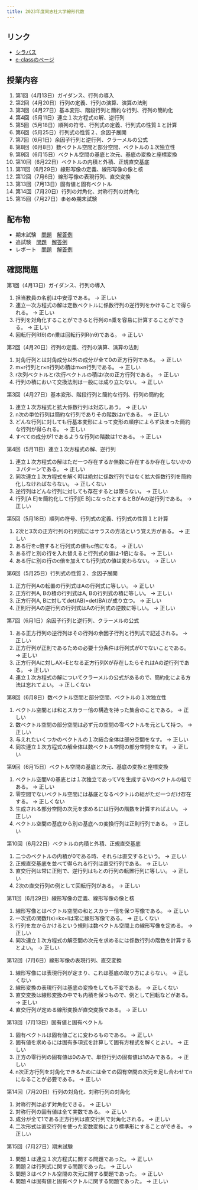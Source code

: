 ```yaml
---
title: 2023年度同志社大学線形代数
---
```


## リンク

* [シラバス](https://syllabus.doshisha.ac.jp/html/2023/0807/10807513000.html)
* [e-classのページ](https://eclass.doshisha.ac.jp/webclass/course.php/202310807513000/)

## 授業内容

1. 第1回（4月13日）ガイダンス、行列の導入
2. 第2回（4月20日）行列の定義、行列の演算、演算の法則
3. 第3回（4月27日）基本変形、階段行列と簡約な行列、行列の簡約化
4. 第4回（5月11日）連立１次方程式の解、逆行列
5. 第5回（5月18日）順列の符号、行列式の定義、行列式の性質１と計算
6. 第6回（5月25日）行列式の性質２、余因子展開
7. 第7回（6月1日）余因子行列と逆行列、クラーメルの公式
8. 第8回（6月8日）数ベクトル空間と部分空間、ベクトルの１次独立性
9. 第9回（6月15日）ベクトル空間の基底と次元、基底の変換と座標変換
10. 第10回（6月22日）ベクトルの内積と外積、正規直交基底
11. 第11回（6月29日）線形写像の定義、線形写像の像と核
12. 第12回（7月6日）線形写像の表現行列、直交変換
13. 第13回（7月13日）固有値と固有ベクトル
14. 第14回（7月20日）行列の対角化、対称行列の対角化
15. 第15回（7月27日）~~まとめ~~期末試験

## 配布物

* 期末試験　[問題](exam.pdf)　[解答例](exam_solution.pdf)
* 追試験　[問題](exam2.pdf)　[解答例](exam2_solution.pdf)
* レポート　[問題](report.pdf)　[解答例](report_solution.pdf)

## 確認問題

第1回（4月13日）ガイダンス、行列の導入

1. 担当教員の名前は中安淳である。 -> 正しい
2. 連立一次方程式の解は定数ベクトルに係数行列の逆行列をかけることで得られる。 -> 正しい
3. 行列を対角化することができると行列のn乗を容易に計算することができる。 -> 正しい
4. 回転行列R(θ)のn乗は回転行列R(nθ)である。 -> 正しい

第2回（4月20日）行列の定義、行列の演算、演算の法則

1. 対角行列とは対角成分以外の成分が全て0の正方行列である。 -> 正しい
2. m×r行列とr×n行列の積はm×n行列である。 -> 正しい
3. r次列ベクトルとr次行ベクトルの積はr次の正方行列である。 -> 正しい
4. 行列の積において交換法則は一般には成り立たない。 -> 正しい

第3回（4月27日）基本変形、階段行列と簡約な行列、行列の簡約化

1. 連立１次方程式と拡大係数行列は対応しあう。 -> 正しい
2. n次の単位行列は簡約な行列でありその階数はnである。 -> 正しい
3. どんな行列に対しても行基本変形によって変形の順序によらず決まった簡約な行列が得られる。 -> 正しい
4. すべての成分が1であるような行列の階数は1である。 -> 正しい

第4回（5月11日）連立１次方程式の解、逆行列

1. 連立１次方程式の解はただ一つ存在するか無数に存在するか存在しないかの３パターンである。 -> 正しい
2. 同次連立１次方程式を解く時は絶対に係数行列ではなく拡大係数行列を簡約化しなければならない。 -> 正しくない
3. 逆行列はどんな行列に対しても存在するとは限らない。 -> 正しい
4. 行列[A E]を簡約化して行列[E B]になったとするとBがAの逆行列である。 -> 正しい

第5回（5月18日）順列の符号、行列式の定義、行列式の性質１と計算

1. 2次と3次の正方行列の行列式にはサラスの方法という覚え方がある。 -> 正しい
2. ある行をc倍すると行列式の値もc倍になる。 -> 正しい
3. ある行と別の行を入れ替えると行列式の値は-1倍になる。 -> 正しい
4. ある行に別の行のc倍を加えても行列式の値は変わらない。 -> 正しい

第6回（5月25日）行列式の性質２、余因子展開

1. 正方行列Aの転置の行列式はAの行列式に等しい。 -> 正しい
2. 正方行列A, Bの積の行列式はA, Bの行列式の積に等しい。 -> 正しい
3. 正方行列A, Bに対してdet(AB)=det(BA)が成り立つ。 -> 正しい
4. 正則行列Aの逆行列の行列式はAの行列式の逆数に等しい。 -> 正しい

第7回（6月1日）余因子行列と逆行列、クラーメルの公式

1. ある正方行列の逆行列はその行列の余因子行列と行列式で記述される。 -> 正しい
2. 正方行列が正則であるための必要十分条件は行列式が0でないことである。 -> 正しい
3. 正方行列Aに対しAX=Eとなる正方行列Xが存在したらそれはAの逆行列である。 -> 正しい
4. 連立１次方程式の解についてクラーメルの公式があるので、簡約化による方法は忘れてよい。 -> 正しくない

第8回（6月8日）数ベクトル空間と部分空間、ベクトルの１次独立性

1. ベクトル空間とは和とスカラー倍の構造を持った集合のことである。 -> 正しい
2. 数ベクトル空間の部分空間は必ず元の空間の零ベクトルを元として持つ。 -> 正しい
3. 与えれたいくつかのベクトルの１次結合全体は部分空間をなす。 -> 正しい
4. 同次連立１次方程式の解全体は数ベクトル空間の部分空間をなす。 -> 正しい

第9回（6月15日）ベクトル空間の基底と次元、基底の変換と座標変換

1. ベクトル空間Vの基底とは１次独立であってVを生成するVのベクトルの組である。 -> 正しい
2. 零空間でないベクトル空間には基底となるベクトルの組がただ一つだけ存在する。 -> 正しくない
3. 生成される部分空間の次元を求めるには行列の階数を計算すればよい。 -> 正しい
4. ベクトル空間の基底から別の基底への変換行列は正則行列である。 -> 正しい

第10回（6月22日）ベクトルの内積と外積、正規直交基底

1. 二つのベクトルの内積が0である時、それらは直交するという。 -> 正しい
2. 正規直交基底を並べて得られる行列は直交行列である。 -> 正しい
3. 直交行列は常に正則で、逆行列はもとの行列の転置行列に等しい。 -> 正しい
4. 2次の直交行列の例として回転行列がある。 -> 正しい

第11回（6月29日）線形写像の定義、線形写像の像と核

1. 線形写像とはベクトル空間の和とスカラー倍を保つ写像である。 -> 正しい
2. 一次式の関数f(x)=kx+lは常に線形写像である。 -> 正しくない
3. 行列を左からかけるという規則は数ベクトル空間上の線形写像を定める。 -> 正しい
4. 同次連立１次方程式の解空間の次元を求めるには係数行列の階数を計算するとよい。 -> 正しい

第12回（7月6日）線形写像の表現行列、直交変換

1. 線形写像には表現行列が定まり、これは基底の取り方によらない。 -> 正しくない
2. 線形変換の表現行列は基底の変換をしても不変である。 -> 正しくない
3. 直交変換は線形変換の中でも内積を保つもので、例として回転などがある。 -> 正しい
4. 直交行列が定める線形変換が直交変換である。 -> 正しい

第13回（7月13日）固有値と固有ベクトル

1. 固有ベクトルは固有値ごとに変わるものである。 -> 正しい
2. 固有値を求めるには固有多項式を計算して固有方程式を解くとよい。 -> 正しい
3. 正方の零行列の固有値は0のみで、単位行列の固有値は1のみである。 -> 正しい
4. n次正方行列を対角化できるためには全ての固有空間の次元を足し合わせてnになることが必要である。 -> 正しい

第14回（7月20日）行列の対角化、対称行列の対角化

1. 対称行列は必ず対角化できる。 -> 正しい
2. 対称行列の固有値は全て実数である。 -> 正しい
3. 成分が全て1である正方行列は直交行列で対角化される。 -> 正しい
4. 二次形式は直交行列を使った変数変換により標準形にすることができる。 -> 正しい

第15回（7月27日）期末試験

1. 問題１は連立１次方程式に関する問題であった。 -> 正しい
2. 問題２は行列式に関する問題であった。 -> 正しい
3. 問題３はベクトル空間の次元に関する問題であった。 -> 正しい
4. 問題４は固有値と固有ベクトルに関する問題であった。 -> 正しい
